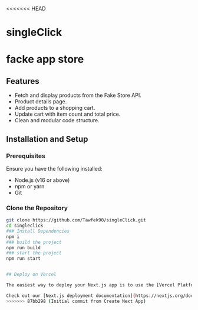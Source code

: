 <<<<<<< HEAD
# singleClick
facke app store
=======
## Features
- Fetch and display products from the Fake Store API.
- Product details page.
- Add products to a shopping cart.
- Update cart with item count and total price.
- Clean and modular code structure.



## Installation and Setup

### Prerequisites
Ensure you have the following installed:
- Node.js (v16 or above)
- npm or yarn
- Git

### Clone the Repository
```bash
git clone https://github.com/Tawfek90/singleClick.git
cd singleclick
### Install Dependencies
npm i
### build the project
npm run build
### start the project
npm run start


## Deploy on Vercel

The easiest way to deploy your Next.js app is to use the [Vercel Platform](https://vercel.com/new?utm_medium=default-template&filter=next.js&utm_source=create-next-app&utm_campaign=create-next-app-readme) from the creators of Next.js.

Check out our [Next.js deployment documentation](https://nextjs.org/docs/deployment) for more details.
>>>>>>> 87bb298 (Initial commit from Create Next App)
